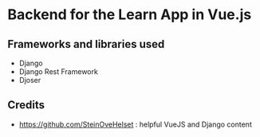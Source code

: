 # Backend for the Learn App in Vue.js

## Frameworks and libraries used
* Django
* Django Rest Framework
* Djoser

## Credits
* https://github.com/SteinOveHelset : helpful VueJS and Django content
